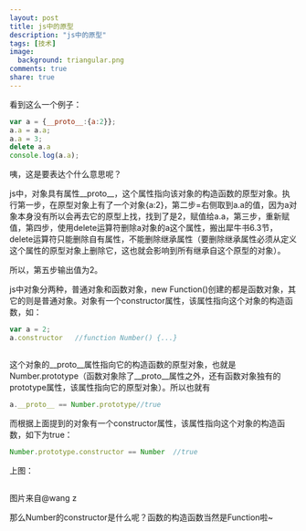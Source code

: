 ```yaml
---
layout: post
title: js中的原型
description: "js中的原型"
tags: [技术]
image:
  background: triangular.png
comments: true
share: true
---
```


看到这么一个例子：

<!-- more -->

```js
var a = {__proto__:{a:2}};
a.a = a.a;
a.a = 3;
delete a.a
console.log(a.a);
```

咦，这是要表达个什么意思呢？

js中，对象具有属性__proto__，这个属性指向该对象的构造函数的原型对象。执行第一步，在原型对象上有了一个对象{a:2}，第二步=右侧取到a.a的值，因为a对象本身没有所以会再去它的原型上找，找到了是2，赋值给a.a，第三步，重新赋值，第四步，使用delete运算符删除a对象的a这个属性，搬出犀牛书6.3节，delete运算符只能删除自有属性，不能删除继承属性（要删除继承属性必须从定义这个属性的原型对象上删除它，这也就会影响到所有继承自这个原型的对象）。

所以，第五步输出值为2。

js中对象分两种，普通对象和函数对象，new Function()创建的都是函数对象，其它的则是普通对象。对象有一个constructor属性，该属性指向这个对象的构造函数，如：

```js
var a = 2;
a.constructor	//function Number() {...}
```

<img src="" data-src="{{site.url}}/images/article/2017-3-7/2.png">

这个对象的__proto__属性指向它的构造函数的原型对象，也就是Number.prototype（函数对象除了__proto__属性之外，还有函数对象独有的prototype属性，该属性指向它的原型对象）。所以也就有

```js
a.__proto__ == Number.prototype//true
```

而根据上面提到的对象有一个constructor属性，该属性指向这个对象的构造函数，如下为true：

```js
Number.prototype.constructor == Number  //true
```

上图：

<img src="" data-src="{{site.url}}/images/article/2017-3-7/1.png">

图片来自@wang z

那么Number的constructor是什么呢？函数的构造函数当然是Function啦~
